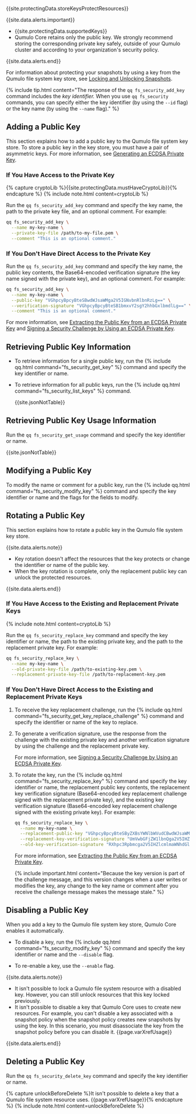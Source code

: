 {{site.protectingData.storeKeysProtectResources}}

{{site.data.alerts.important}}
<ul>
  <li>{{site.protectingData.supportedKeys}}</li>
  <li>Qumulo Core retains only the public key. We strongly recommend storing the corresponding private key safely, outside of your Qumulo cluster and according to your organization's security policy.</li>
</ul>
{{site.data.alerts.end}}

For information about protecting your snapshots by using a key from the Qumulo file system key store, see [Locking and Unlocking Snapshots](../snapshots/locking-unlocking-snapshots.html).

{% include tip.html content="The response of the `qq fs_security_add_key` command includes the _key identifier._ When you use `qq fs_security` commands, you can specify either the key identifier (by using the `--id` flag) or the key name (by using the `--name` flag)." %}

<a id="add-public-key"></a>
## Adding a Public Key
This section explains how to add a public key to the Qumulo file system key store. To store a public key in the key store, you must have a pair of asymmetric keys. For more information, see [Generating an ECDSA Private Key](generating-storing-ecdsa-keys.html#generating-ecdsa-private-key).

### If You Have Access to the Private Key
{% capture cryptoLib %}{{site.protectingData.mustHaveCryptoLib}}{% endcapture %}
{% include note.html content=cryptoLib %}

Run the `qq fs_security_add_key` command and specify the key name, the path to the private key file, and an optional comment. For example:

```bash
qq fs_security_add_key \
  --name my-key-name \
  --private-key-file /path/to-my-file.pem \
  --comment "This is an optional comment."
```

### If You Don't Have Direct Access to the Private Key
Run the `qq fs_security_add_key` command and specify the key name, the public key contents, the Base64-encoded verification signature (the key name signed with the private key), and an optional comment. For example:

```bash
qq fs_security_add_key \
  --name my-key-name \
  --public-key "VGhpcyBpcyBteSBwdWJsaWMga2V5IGNvbnRlbnRzLg==" \
  --verification-signature "VGhpcyBpcyBteSB1bmxvY2sgY2hhbGxlbmdlLg==" \
  --comment "This is an optional comment."
```

For more information, see [Extracting the Public Key from an ECDSA Private Key](generating-storing-ecdsa-keys.html#extracting-the-public-key-from-an-ecdsa-private-key) and [Signing a Security Challenge by Using an ECDSA Private Key](generating-storing-ecdsa-keys.html#signing-a-security-challenge-by-using-an-ecdsa-private-key).


## Retrieving Public Key Information
* To retrieve information for a single public key, run the {% include qq.html command="fs_security_get_key" %} command and specify the key identifier or name.

* To retrieve information for all public keys, run the {% include qq.html command="fs_security_list_keys" %} command.

  {{site.jsonNotTable}}


<a id="retrieve-key-usage"></a>
## Retrieving Public Key Usage Information
Run the `qq fs_security_get_usage` command and specify the key identifier or name.

{{site.jsonNotTable}}


## Modifying a Public Key
To modify the name or comment for a public key, run the {% include qq.html command="fs_security_modify_key" %} command and specify the key identifier or name and the flags for the fields to modify.


## Rotating a Public Key
This section explains how to rotate a public key in the Qumulo file system key store.

{{site.data.alerts.note}}
<ul>
  <li>Key rotation doesn't affect the resources that the key protects or change the identifier or name of the public key.</li>
  <li>When the key rotation is complete, only the replacement public key can unlock the protected resources.</li>
</ul>
{{site.data.alerts.end}}

### If You Have Access to the Existing and Replacement Private Keys
{% include note.html content=cryptoLib %}

Run the `qq fs_security_replace_key` command and specify the key identifier or name, the path to the existing private key, and the path to the replacement private key. For example:

```bash
qq fs_security_replace_key \
  --name my-key-name \
  --old-private-key-file /path/to-existing-key.pem \
  --replacement-private-key-file /path/to-replacement-key.pem
```

### If You Don't Have Direct Access to the Existing and Replacement Private Keys
1. To receive the key replacement challenge, run the {% include qq.html command="fs_security_get_key_replace_challenge" %} command and specify the identifier or name of the key to replace.

1. To generate a verification signature, use the response from the challenge with the existing private key and another verification signature by using the challenge and the replacement private key.

   For more information, see [Signing a Security Challenge by Using an ECDSA Private Key](generating-storing-ecdsa-keys.html#signing-a-security-challenge-by-using-an-ecdsa-private-key).

1. To rotate the key, run the {% include qq.html command="fs_security_replace_key" %} command and specify the key identifier or name, the replacement public key contents, the replacement key verification signature (Base64-encoded key replacement challenge signed with the replacement private key), and the existing key verification signature (Base64-encoded key replacement challenge signed with the existing private key). For example:

   ```bash
   qq fs_security_replace_key \
     --name my-key-name \
     --replacement-public-key "VGhpcyBpcyBteSByZXBsYWNlbWVudCBwdWJsaWMga2V5Lg==" \
     --replacement-key-verification-signature "UmVwbGFjZW1lbnQga2V5IHZlcmlmaWNhdGlvbiBzaWduYXR1cmU=" \
     --old-key-verification-signature "RXhpc3Rpbmcga2V5IHZlcmlmaWNhdGlvbiBzaWduYXR1cmU="
   ```

   For more information, see [Extracting the Public Key from an ECDSA Private Key](generating-storing-ecdsa-keys.html#extracting-the-public-key-from-an-ecdsa-private-key).

   {% include important.html content="Because the key version is part of the challenge message, and this version changes when a user writes or modifies the key, any change to the key name or comment after you receive the challenge message makes the message stale." %}


## Disabling a Public Key
When you add a key to the Qumulo file system key store, Qumulo Core enables it automatically.

* To disable a key, run the {% include qq.html command="fs_security_modify_key" %} command and specify the key identifier or name and the `--disable` flag.

* To re-enable a key, use the `--enable` flag.

{{site.data.alerts.note}}
<ul>
  <li>It isn't possible to lock a Qumulo file system resource with a disabled key. However, you can still unlock resources that this key locked previously.</li>
  <li>It isn't possible to disable a key that Qumulo Core uses to create new resources. For example, you can't disable a key associated with a snapshot policy when the snapshot policy creates new snapshots by using the key. In this scenario, you must disassociate the key from the snapshot policy before you can disable it. {{page.varXrefUsage}}</li>
</ul>
{{site.data.alerts.end}}


## Deleting a Public Key
Run the `qq fs_security_delete_key` command and specify the key identifier or name.

{% capture unlockBeforeDelete %}It isn't possible to delete a key that a Qumulo file system resource uses. {{page.varXrefUsage}}{% endcapture %}
{% include note.html content=unlockBeforeDelete %}
